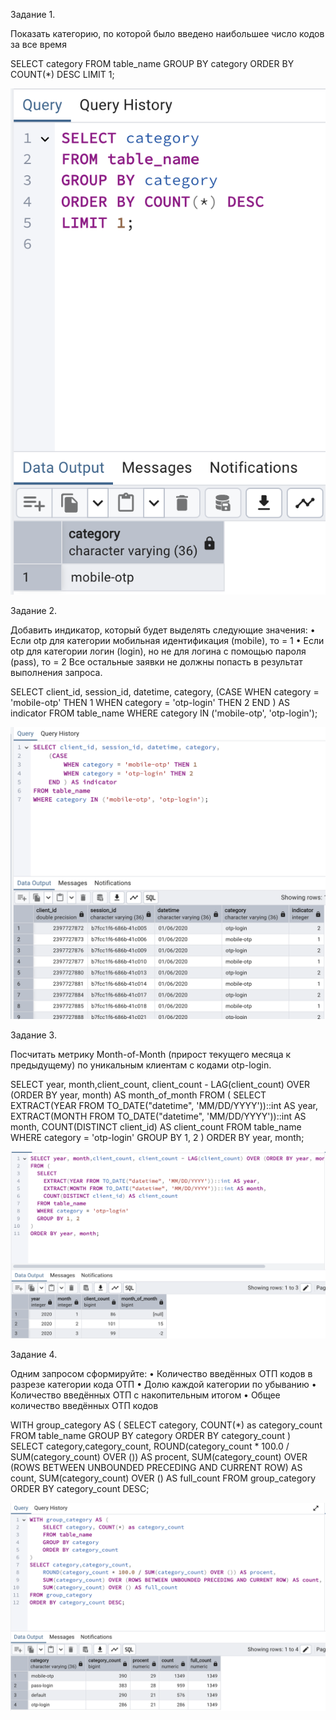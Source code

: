 Задание 1. 

Показать категорию, по которой было введено наибольшее число кодов за все время

SELECT category
FROM table_name
GROUP BY category
ORDER BY COUNT(*) DESC
LIMIT 1;

![alt text](images/image.png)

Задание 2. 

Добавить индикатор, который будет выделять следующие значения:
•  Если otp для категории мобильная идентификация (mobile), то = 1
•  Если otp для категории логин (login), но не для логина с помощью пароля (pass), то = 2
Все остальные заявки не должны попасть в результат выполнения запроса.


SELECT client_id, session_id, datetime, category,
    (CASE
        WHEN category = 'mobile-otp' THEN 1
        WHEN category = 'otp-login' THEN 2
    END ) AS indicator
FROM table_name
WHERE category IN ('mobile-otp', 'otp-login');

![alt text](images/image-1.png)

Задание 3. 

Посчитать метрику Month-of-Month (прирост текущего месяца к предыдущему) по уникальным клиентам с кодами otp-login.

SELECT year, month,client_count, client_count - LAG(client_count) OVER (ORDER BY year, month) AS month_of_month
FROM (
  SELECT
    EXTRACT(YEAR FROM TO_DATE("datetime", 'MM/DD/YYYY'))::int AS year,
    EXTRACT(MONTH FROM TO_DATE("datetime", 'MM/DD/YYYY'))::int AS month,
    COUNT(DISTINCT client_id) AS client_count
  FROM table_name
  WHERE category = 'otp-login'
  GROUP BY 1, 2
)
ORDER BY year, month;

![alt text](images/image-2.png)

Задание 4.  

Одним запросом сформируйте:
•  Количество введённых ОТП кодов в разрезе категории кода ОТП
•  Долю каждой категории по убыванию
•  Количество введённых ОТП с накопительным итогом
•  Общее количество введённых ОТП кодов

WITH group_category AS (
    SELECT category, COUNT(*) as category_count
    FROM table_name
    GROUP BY category
	ORDER BY category_count
)
SELECT category,category_count,
    ROUND(category_count * 100.0 / SUM(category_count) OVER ()) AS procent,
    SUM(category_count) OVER (ROWS BETWEEN UNBOUNDED PRECEDING AND CURRENT ROW) AS count,
    SUM(category_count) OVER () AS full_count
FROM group_category
ORDER BY category_count DESC;

![alt text](images/image-3.png)